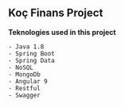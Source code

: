 ## Koç Finans Project


**Teknologies used in this project**
    
    - Java 1.8
    - Spring Boot
    - Spring Data
    - NoSQL
    - MongoDb
    - Angular 9
    - Restful
    - Swagger
